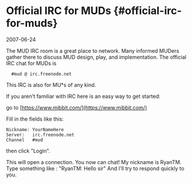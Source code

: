 # Official IRC for MUDs {#official-irc-for-muds}

2007-06-24

The MUD IRC room is a great place to network. Many informed MUDers
gather there to discuss MUD design, play, and implementation. The
official IRC chat for MUDs is

```
  #mud @ irc.freenode.net
```

This IRC is also for MU*s of any kind.

If you aren't familiar with IRC here is an easy way to get started:

go to [https://www.mibbit.com/](https://www.mibbit.com/)

Fill in the fields like this:

```
Nickname: YourNameHere
Server:   irc.freenode.net
Channel   #mud
```
then click "Login".

This will open a connection. You now can chat! My nickname is
RyanTM. Type something like : "RyanTM: Hello sir" And I'll try to
respond quickly to you.

